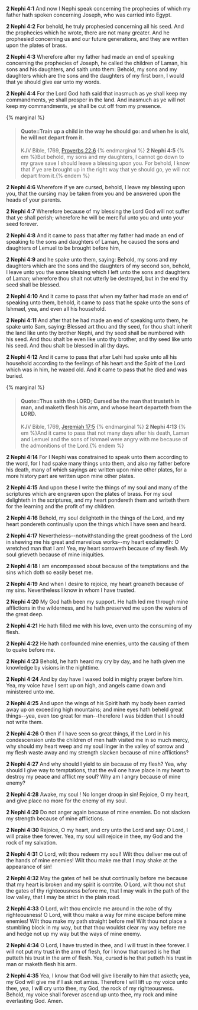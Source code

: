 **2 Nephi 4:1** And now I Nephi speak concerning the prophecies of which my father hath spoken concerning Joseph, who was carried into Egypt.

**2 Nephi 4:2** For behold, he truly prophesied concerning all his seed. And the prophecies which he wrote, there are not many greater. And he prophesied concerning us and our future generations, and they are written upon the plates of brass.

**2 Nephi 4:3** Wherefore after my father had made an end of speaking concerning the prophecies of Joseph, he called the children of Laman, his sons and his daughters, and saith unto them: Behold, my sons and my daughters which are the sons and the daughters of my first born, I would that ye should give ear unto my words.

**2 Nephi 4:4** For the Lord God hath said that inasmuch as ye shall keep my commandments, ye shall prosper in the land. And inasmuch as ye will not keep my commandments, ye shall be cut off from my presence.

{% marginal %}
> #### Quote::Train up a child in the way he should go: and when he is old, he will not depart from it.
> KJV Bible, 1769, [Proverbs 22:6](http://www.kingjamesbibleonline.org/Proverbs-Chapter-22/)
{% endmarginal %}
**2 Nephi 4:5** {% em %}But behold, my sons and my daughters, I cannot go down to my grave save I should leave a blessing upon you. For behold, I know that if ye are brought up in the right way that ye should go, ye will not depart from it.{% endem %}

**2 Nephi 4:6** Wherefore if ye are cursed, behold, I leave my blessing upon you, that the cursing may be taken from you and be answered upon the heads of your parents.

**2 Nephi 4:7** Wherefore because of my blessing the Lord God will not suffer that ye shall perish; wherefore he will be merciful unto you and unto your seed forever.

**2 Nephi 4:8** And it came to pass that after my father had made an end of speaking to the sons and daughters of Laman, he caused the sons and daughters of Lemuel to be brought before him,

**2 Nephi 4:9** and he spake unto them, saying: Behold, my sons and my daughters which are the sons and the daughters of my second son, behold, I leave unto you the same blessing which I left unto the sons and daughters of Laman; wherefore thou shalt not utterly be destroyed, but in the end thy seed shall be blessed.

**2 Nephi 4:10** And it came to pass that when my father had made an end of speaking unto them, behold, it came to pass that he spake unto the sons of Ishmael, yea, and even all his household.

**2 Nephi 4:11** And after that he had made an end of speaking unto them, he spake unto Sam, saying: Blessed art thou and thy seed, for thou shalt inherit the land like unto thy brother Nephi, and thy seed shall be numbered with his seed. And thou shalt be even like unto thy brother, and thy seed like unto his seed. And thou shalt be blessed in all thy days.

**2 Nephi 4:12** And it came to pass that after Lehi had spake unto all his household according to the feelings of his heart and the Spirit of the Lord which was in him, he waxed old. And it came to pass that he died and was buried.

{% marginal %}
> #### Quote::Thus saith the LORD; Cursed be the man that trusteth in man, and maketh flesh his arm, and whose heart departeth from the LORD.
> KJV Bible, 1769, [Jeremiah 17:5](http://www.kingjamesbibleonline.org/Jeremiah-Chapter-17/)
{% endmarginal %}
**2 Nephi 4:13** {% em %}And it came to pass that not many days after his death, Laman and Lemuel and the sons of Ishmael were angry with me because of the admonitions of the Lord.{% endem %}

**2 Nephi 4:14** For I Nephi was constrained to speak unto them according to the word, for I had spake many things unto them, and also my father before his death, many of which sayings are written upon mine other plates, for a more history part are written upon mine other plates.

**2 Nephi 4:15** And upon these I write the things of my soul and many of the scriptures which are engraven upon the plates of brass. For my soul delighteth in the scriptures, and my heart pondereth them and writeth them for the learning and the profit of my children.

**2 Nephi 4:16** Behold, my soul delighteth in the things of the Lord, and my heart pondereth continually upon the things which I have seen and heard.

**2 Nephi 4:17** Nevertheless--notwithstanding the great goodness of the Lord in shewing me his great and marvelous works--my heart exclaimeth: O wretched man that I am! Yea, my heart sorroweth because of my flesh. My soul grieveth because of mine iniquities.

**2 Nephi 4:18** I am encompassed about because of the temptations and the sins which doth so easily beset me.

**2 Nephi 4:19** And when I desire to rejoice, my heart groaneth because of my sins. Nevertheless I know in whom I have trusted.

**2 Nephi 4:20** My God hath been my support. He hath led me through mine afflictions in the wilderness, and he hath preserved me upon the waters of the great deep.

**2 Nephi 4:21** He hath filled me with his love, even unto the consuming of my flesh.

**2 Nephi 4:22** He hath confounded mine enemies, unto the causing of them to quake before me.

**2 Nephi 4:23** Behold, he hath heard my cry by day, and he hath given me knowledge by visions in the nighttime.

**2 Nephi 4:24** And by day have I waxed bold in mighty prayer before him. Yea, my voice have I sent up on high, and angels came down and ministered unto me.

**2 Nephi 4:25** And upon the wings of his Spirit hath my body been carried away up on exceeding high mountains; and mine eyes hath beheld great things--yea, even too great for man--therefore I was bidden that I should not write them.

**2 Nephi 4:26** O then if I have seen so great things, if the Lord in his condescension unto the children of men hath visited me in so much mercy, why should my heart weep and my soul linger in the valley of sorrow and my flesh waste away and my strength slacken because of mine afflictions?

**2 Nephi 4:27** And why should I yield to sin because of my flesh? Yea, why should I give way to temptations, that the evil one have place in my heart to destroy my peace and afflict my soul? Why am I angry because of mine enemy?

**2 Nephi 4:28** Awake, my soul ! No longer droop in sin! Rejoice, O my heart, and give place no more for the enemy of my soul.

**2 Nephi 4:29** Do not anger again because of mine enemies. Do not slacken my strength because of mine afflictions.

**2 Nephi 4:30** Rejoice, O my heart, and cry unto the Lord and say: O Lord, I will praise thee forever. Yea, my soul will rejoice in thee, my God and the rock of my salvation.

**2 Nephi 4:31** O Lord, wilt thou redeem my soul! Wilt thou deliver me out of the hands of mine enemies! Wilt thou make me that I may shake at the appearance of sin!

**2 Nephi 4:32** May the gates of hell be shut continually before me because that my heart is broken and my spirit is contrite. O Lord, wilt thou not shut the gates of thy righteousness before me, that I may walk in the path of the low valley, that I may be strict in the plain road.

**2 Nephi 4:33** O Lord, wilt thou encircle me around in the robe of thy righteousness! O Lord, wilt thou make a way for mine escape before mine enemies! Wilt thou make my path straight before me! Wilt thou not place a stumbling block in my way, but that thou wouldst clear my way before me and hedge not up my way but the ways of mine enemy.

**2 Nephi 4:34** O Lord, I have trusted in thee, and I will trust in thee forever. I will not put my trust in the arm of flesh, for I know that cursed is he that putteth his trust in the arm of flesh. Yea, cursed is he that putteth his trust in man or maketh flesh his arm.

**2 Nephi 4:35** Yea, I know that God will give liberally to him that asketh; yea, my God will give me if I ask not amiss. Therefore I will lift up my voice unto thee, yea, I will cry unto thee, my God, the rock of my righteousness. Behold, my voice shall forever ascend up unto thee, my rock and mine everlasting God. Amen.


